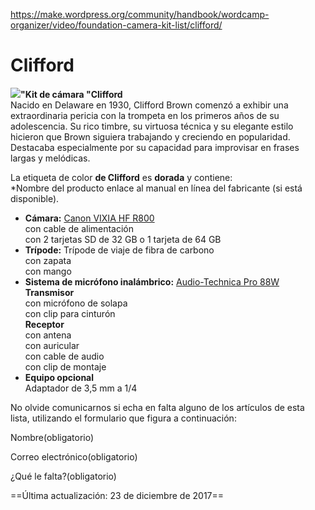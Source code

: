 https://make.wordpress.org/community/handbook/wordcamp-organizer/video/foundation-camera-kit-list/clifford/

# Clifford

**[![](https://make.wordpress.org/community/files/2017/04/Clifford_Brown.jpg)](https://make.wordpress.org/community/files/2017/04/Clifford_Brown.jpg)"Kit de cámara "Clifford**  
Nacido en Delaware en 1930, Clifford Brown comenzó a exhibir una extraordinaria pericia con la trompeta en los primeros años de su adolescencia. Su rico timbre, su virtuosa técnica y su elegante estilo hicieron que Brown siguiera trabajando y creciendo en popularidad. Destacaba especialmente por su capacidad para improvisar en frases largas y melódicas.

La etiqueta de color **de Clifford** es **dorada** y contiene:  
*Nombre del producto enlace al manual en línea del fabricante (si está disponible).

- **Cámara:** [Canon VIXIA HF R800](https://wptv.files.wordpress.com/2017/04/vixiahfr80-82-800-im-en.pdf)  
    con cable de alimentación  
    con 2 tarjetas SD de 32 GB o 1 tarjeta de 64 GB
- **Trípode:** Trípode de viaje de fibra de carbono  
    con zapata  
    con mango
- **Sistema de micrófono inalámbrico:** [Audio-Technica Pro 88W](https://wptv.files.wordpress.com/2015/08/audio-technic-pro88w.pdf)  
    **Transmisor**  
    con micrófono de solapa  
    con clip para cinturón  
    **Receptor**  
    con antena  
    con auricular  
    con cable de audio  
    con clip de montaje
- **Equipo opcional**  
    Adaptador de 3,5 mm a 1/4

No olvide comunicarnos si echa en falta alguno de los artículos de esta lista, utilizando el formulario que figura a continuación:

Nombre(obligatorio) 

Correo electrónico(obligatorio) 

¿Qué le falta?(obligatorio)

==Última actualización: 23 de diciembre de 2017==
